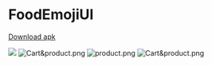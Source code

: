 # FoodEmojiUI

<a href="https://drive.google.com/file/d/13Tc0ogkG4kXipXhA4PDow3srYN_Auxmp/view?usp=sharing">Download apk</a>


<img src="assets/WhatsApp%20Image%202021-02-19%20at%206.28.31%20PM%20(2).jpeg"></img>
<img src="assets/WhatsApp%20Image%202021-02-19%20at%206.28.30%20PM.jpeg" alt="Cart&product.png"></img>
<img src="assets/WhatsApp%20Image%202021-02-19%20at%206.28.31%20PM.jpeg" alt="product.png"></img>
<img src="assets/WhatsApp%20Image%202021-02-19%20at%206.28.31 PM%20(1).jpeg" alt="Cart&product.png"></img>


